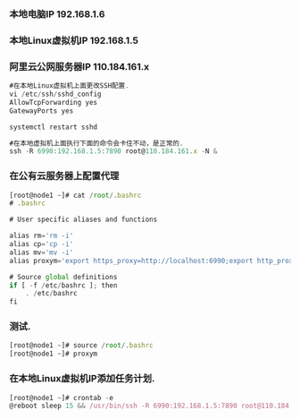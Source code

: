 ### 本地电脑IP           192.168.1.6
### 本地Linux虚拟机IP    192.168.1.5
### 阿里云公网服务器IP 110.184.161.x

```javascript
#在本地Linux虚拟机上面更改SSH配置.
vi /etc/ssh/sshd_config
AllowTcpForwarding yes
GatewayPorts yes

systemctl restart sshd

#在本地虚拟机上面执行下面的命令会卡住不动，是正常的.
ssh -R 6990:192.168.1.5:7890 root@110.184.161.x -N &
```


### 在公有云服务器上配置代理
```javascript
[root@node1 ~]# cat /root/.bashrc 
# .bashrc

# User specific aliases and functions

alias rm='rm -i'
alias cp='cp -i'
alias mv='mv -i'
alias proxym='export https_proxy=http://localhost:6990;export http_proxy=http://localhost:6990;export all_proxy=socks5://localhost:6990'

# Source global definitions
if [ -f /etc/bashrc ]; then
	. /etc/bashrc
fi
```


### 测试.
```javascript
[root@node1 ~]# source /root/.bashrc 
[root@node1 ~]# proxym
```


### 在本地Linux虚拟机IP添加任务计划.
```javascript
[root@node1 ~]# crontab -e
@reboot sleep 15 && /usr/bin/ssh -R 6990:192.168.1.5:7890 root@110.184.161.x -N &
```
